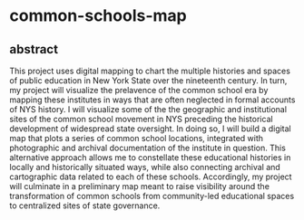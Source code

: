# common-schools-map

## abstract

This project uses digital mapping to chart the multiple histories and spaces of public education in New York State over the nineteenth century. In turn, my project will visualize the prelavence of the common school era by mapping these institutes in ways that are often neglected in formal accounts of NYS history. I will visualize some of the the geographic and institutional sites of the common school movement in NYS preceding the historical development of widespread state oversight. In doing so, I will build a digital map that plots a series of common school locations, integrated with photographic and archival documentation of the institute in question. This alternative approach allows me to constellate these educational histories in locally and historically situated ways, while also connecting archival and cartographic data related to each of these schools. Accordingly, my project will culminate in a preliminary map meant to raise visibility around the transformation of common schools from community-led educational spaces to centralized sites of state governance. 
